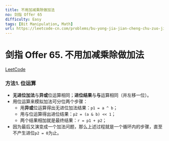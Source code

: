 ```yaml
---
title: 不用加减乘除做加法
no: 剑指 Offer 65
difficulty: Easy
tags: [Bit Manipulation, Math]
url: https://leetcode-cn.com/problems/bu-yong-jia-jian-cheng-chu-zuo-jia-fa-lcof/
---
```


# 剑指 Offer 65. 不用加减乘除做加法

[LeetCode](https://leetcode-cn.com/problems/bu-yong-jia-jian-cheng-chu-zuo-jia-fa-lcof/)

### 方法1. 位运算

- **无进位加法**与**异或**位运算相同；**进位结果**与**与**运算相同（并左移一位）。
- 用位运算来模拟加法可分位两个步骤：
  - 用**异或**位运算得出无进位加法结果：`p1 = a ^ b`；
  - 用与位运算得出进位结果：`p2 = (a & b) << 1`；
  - 两个结果相加就是最终结果：`r = p1 + p2`；
- 因为最后又演变成一个加法问题，那么上述过程就是一个循环内的步骤，直至不产生进位`p2 = 0`为止。